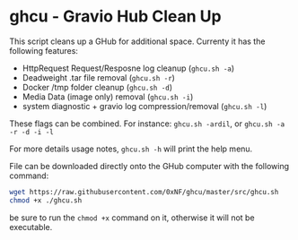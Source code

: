 # ghcu - Gravio Hub Clean Up
This script cleans up a GHub for additional space. 
Currenty it has the following features:

* HttpRequest Request/Resposne log cleanup (`ghcu.sh -a`)
* Deadweight .tar file removal (`ghcu.sh -r`)
* Docker /tmp folder cleanup (`ghcu.sh -d`)
* Media Data (image only) removal (`ghcu.sh -i`)
* system diagnostic + gravio log compression/removal (`ghcu.sh -l`)

These flags can be combined. For instance: `ghcu.sh -ardil`, or `ghcu.sh -a -r -d -i -l`

For more details usage notes, `ghcu.sh -h` will print the help menu.

File can be downloaded directly onto the GHub computer with the following command:
```bash
wget https://raw.githubusercontent.com/0xNF/ghcu/master/src/ghcu.sh
chmod +x ./ghcu.sh
```

be sure to run the `chmod +x` command on it, otherwise it will not be executable.